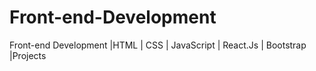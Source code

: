 # Front-end-Development
Front-end Development |HTML | CSS | JavaScript | React.Js | Bootstrap |Projects
